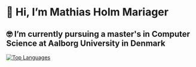 # 👋 Hi, I’m Mathias Holm Mariager
## 🤓 I’m currently pursuing a master's in Computer Science at Aalborg University in Denmark

[![Top Languages](https://github-readme-stats.vercel.app/api/top-langs/?username=MathiasHolmMariager)](https://github.com/anuraghazra/github-readme-stats)
